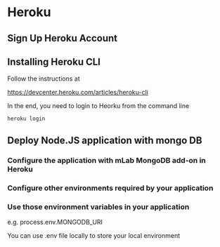# Heroku

## Sign Up Heroku Account

## Installing Heroku CLI

Follow the instructions at

https://devcenter.heroku.com/articles/heroku-cli

In the end, you need to login to Heorku from the command line

```shell
heroku login
```

## Deploy Node.JS application with mongo DB

### Configure the application with mLab MongoDB add-on in Heroku

### Configure other environments required by your application

### Use those environment variables in your application

e.g. process.env.MONGODB_URI

You can use .env file locally to store your local environment